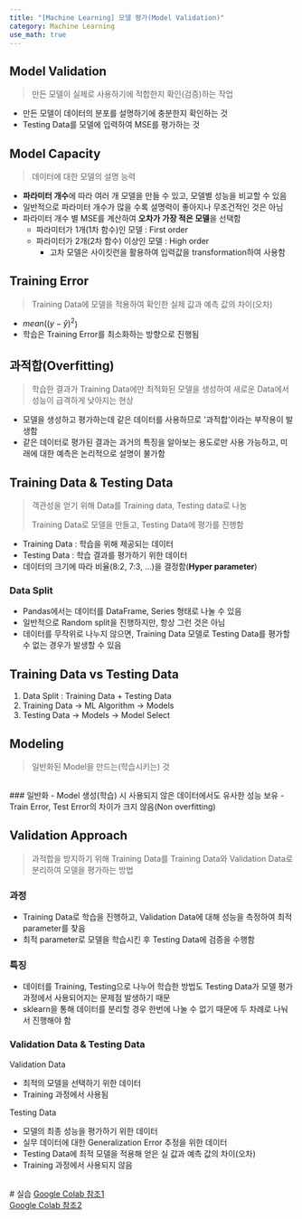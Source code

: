 ```yaml
---
title: "[Machine Learning] 모델 평가(Model Validation)"
category: Machine Learning
use_math: true
---
```


## Model Validation
> 만든 모델이 실제로 사용하기에 적합한지 확인(검증)하는 작업

- 만든 모델이 데이터의 분포를 설명하기에 충분한지 확인하는 것
- Testing Data를 모델에 입력하여 MSE를 평가하는 것  

## Model Capacity
> 데이터에 대한 모델의 설명 능력

- **파라미터 개수**에 따라 여러 개 모델을 만들 수 있고, 모델별 성능을 비교할 수 있음
- 일반적으로 파라미터 개수가 많을 수록 설명력이 좋아지나 무조건적인 것은 아님
- 파라미터 개수 별 MSE를 계산하여 **오차가 가장 적은 모델**을 선택함
    - 파라미터가 1개(1차 함수)인 모델 : First order
    - 파라미터가 2개(2차 함수) 이상인 모델 : High order
        - 고차 모델은 사이킷런을 활용하여 입력값을 transformation하여 사용함

## Training Error
> Training Data에 모델을 적용하여 확인한 실제 값과 예측 값의 차이(오차)

- $mean((y-\hat{y})^2$)
- 학습은 Training Error를 최소화하는 방향으로 진행됨

## 과적합(Overfitting)
> 학습한 결과가 Training Data에만 최적화된 모델을 생성하여 새로운 Data에서 성능이 급격하게 낮아지는 현상

- 모델을 생성하고 평가하는데 같은 데이터를 사용하므로 '과적합'이라는 부작용이 발생함
- 같은 데이터로 평가된 결과는 과거의 특징을 알아보는 용도로만 사용 가능하고, 미래에 대한 예측은 논리적으로 설명이 불가함

## Training Data & Testing Data
> 객관성을 얻기 위해 Data를 Training data, Testing data로 나눔
> 
> Training Data로 모델을 만들고, Testing Data에 평가를 진행함

- Training Data : 학습을 위해 제공되는 데이터
- Testing Data : 학습 결과를 평가하기 위한 데이터
- 데이터의 크기에 따라 비율(8:2, 7:3, ...)을 결정함(**Hyper parameter**)

### Data Split
- Pandas에서는 데이터를 DataFrame, Series 형태로 나눌 수 있음
- 일반적으로 Random split을 진행하지만, 항상 그런 것은 아님
- 데이터를 무작위로 나누지 않으면, Training Data 모델로 Testing Data를 평가할 수 없는 경우가 발생할 수 있음

## Training Data vs Testing Data
1. Data Split : Training Data + Testing Data
2. Training Data -> ML Algorithm -> Models
3. Testing Data -> Models -> Model Select

## Modeling
> 일반화된 Model을 만드는(학습시키는) 것

<br>
### 일반화
- Model 생성(학습) 시 사용되지 않은 데이터에서도 유사한 성능 보유
- Train Error, Test Error의 차이가 크지 않음(Non overfitting)

## Validation Approach
> 과적합을 방지하기 위해 Training Data를 Training Data와 Validation Data로 분리하여 모델을 평가하는 방법

### 과정
- Training Data로 학습을 진행하고, Validation Data에 대해 성능을 측정하여 최적 parameter를 찾음
- 최적 parameter로 모델을 학습시킨 후 Testing Data에 검증을 수행함

### 특징
- 데이터를 Training, Testing으로 나누어 학습한 방법도 Testing Data가 모델 평가 과정에서 사용되어지는 문제점 발생하기 때문
- sklearn을 통해 데이터를 분리할 경우 한번에 나눌 수 없기 때문에 두 차례로 나눠서 진행해야 함

### Validation Data & Testing Data
Validation Data 
- 최적의 모델을 선택하기 위한 데이터
- Training 과정에서 사용됨

Testing Data
- 모델의 최종 성능을 평가하기 위한 데이터
- 실무 데이터에 대한 Generalization Error 추정을 위한 데이터
- Testing Data에 최적 모델을 적용해 얻은 실 값과 예측 값의 차이(오차)
- Training 과정에서 사용되지 않음

<br>
# 실습
<a href="https://colab.research.google.com/drive/1NrdDQbSG7xdKuTvfPMprDwl93vge5wf_?usp=sharing">Google Colab 참조1</a>
<br>
<a href="https://colab.research.google.com/drive/1hB-mGRKKaiIQnQbYSqfrt-3E_D92nbfp?usp=sharing">Google Colab 참조2</a>
